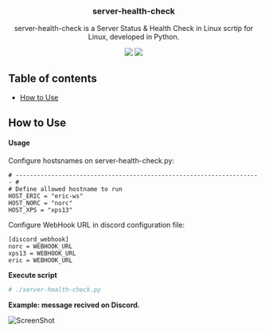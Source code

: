 <h3 align="center">server-health-check</h3>
<p align="center">server-health-check is a Server Status & Health Check in Linux scrtip for Linux, developed in Python.</p>

<p align="center">
<img src="https://img.shields.io/github/release/pablomenino/server-health-check.svg">
<img src="https://img.shields.io/github/license/pablomenino/server-health-check.svg">
</p>

## Table of contents

* [How to Use](#how-to-use)

## <a name="how-to-use">How to Use

#### Usage

Configure hostsnames on server-health-check.py:

```
# --------------------------------------------------------------------- #
# Define allowed hostname to run
HOST_ERIC = "eric-ws"
HOST_NORC = "norc"
HOST_XPS = "xps13"
```

Configure WebHook URL in discord configuration file:

```
[discord_webhook]
norc = WEBHOOK_URL
xps13 = WEBHOOK_URL
eric = WEBHOOK_URL
```

**Execute script**

```bash
# ./server-health-check.py
```

**Example: message recived on Discord.**

![ScreenShot](https://raw.githubusercontent.com/pablomenino/server-health-check/master/images/discord.png)

